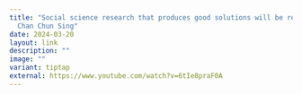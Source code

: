 ```yaml
---
title: "Social science research that produces good solutions will be recognised:
  Chan Chun Sing"
date: 2024-03-20
layout: link
description: ""
image: ""
variant: tiptap
external: https://www.youtube.com/watch?v=6tIe8praF0A
---
```

